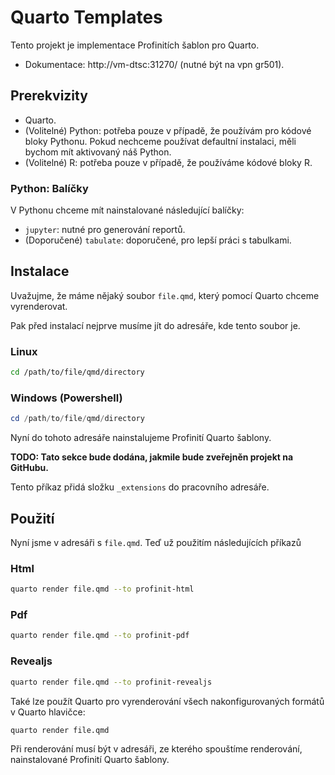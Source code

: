 # Quarto Templates

Tento projekt je implementace Profinitích šablon pro Quarto.

- Dokumentace: http://vm-dtsc:31270/ (nutné být na vpn gr501).

## Prerekvizity

- Quarto.
- (Volitelné) Python: potřeba pouze v případě, že používám pro kódové bloky Pythonu. Pokud nechceme používat defaultní instalaci, měli bychom mít aktivovaný náš Python.
- (Volitelné) R: potřeba pouze v případě, že používáme kódové bloky R.

### Python: Balíčky

V Pythonu chceme mít nainstalované následující balíčky:

- `jupyter`: nutné pro generování reportů.
- (Doporučené) `tabulate`: doporučené, pro lepší práci s tabulkami.

## Instalace

Uvažujme, že máme nějaký soubor `file.qmd`, který pomocí Quarto chceme vyrenderovat.

Pak před instalací nejprve musíme jít do adresáře, kde tento soubor je.

### Linux

```sh
cd /path/to/file/qmd/directory
```

### Windows (Powershell)

```powershell
cd /path/to/file/qmd/directory
```

Nyní do tohoto adresáře nainstalujeme Profinití Quarto šablony.

**TODO: Tato sekce bude dodána, jakmile bude zveřejněn projekt na GitHubu.**

Tento příkaz přidá složku `_extensions` do pracovního adresáře.

## Použití

Nyní jsme v adresáři s `file.qmd`. Teď už použitím následujících příkazů

### Html

```bash
quarto render file.qmd --to profinit-html
```

### Pdf

```bash
quarto render file.qmd --to profinit-pdf
```

### Revealjs

```bash
quarto render file.qmd --to profinit-revealjs
```

Také lze použít Quarto pro vyrenderování všech nakonfigurovaných formátů v Quarto hlavičce:

```sh
quarto render file.qmd
```

Při renderování musí být v adresáři, ze kterého spouštíme renderování, nainstalované Profinití Quarto šablony.
